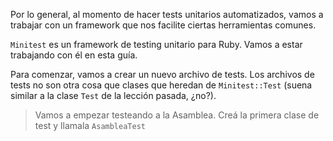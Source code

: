Por lo general, al momento de hacer tests unitarios automatizados, vamos a trabajar con un framework que nos facilite ciertas herramientas comunes.

`Minitest` es un framework de testing unitario para Ruby. Vamos a estar trabajando con él en esta guía.

Para comenzar, vamos a crear un nuevo archivo de tests. Los archivos de tests no son otra cosa que clases que heredan de `Minitest::Test` (suena similar a la clase `Test` de la lección pasada, ¿no?). 

> Vamos a empezar testeando a la Asamblea. Creá la primera clase de test y llamala `AsambleaTest`

